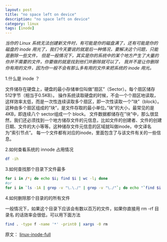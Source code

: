 ```yaml
---
layout: post
title: "no space left on device"
description: "no space left on device"
category: linux
tags: [inode]
---
```


*当你的 Linux 系统无法创建新文件时，有可能是你的磁盘满了，还有可能是你的磁盘的 inode 用光了，我们今天要说的就是后一种情况，要解决这个问题，只能是删除一些文件，
但是一般情况下，其实是你的系统中的某个地方产生了大量的你并不需要的文件，你要做的就是找到他们并删除就可以了，
我并不是让你删除你有用的文件，因为你一般不会有那么多有用的文件来把系统的 inode 用光。*

1.什么是 inode ？

文件储存在硬盘上，硬盘的最小存储单位叫做”扇区”（Sector）。每个扇区储存512字节（相当于0.5KB）。
操作系统读取硬盘的时候，不会一个个扇区地读取，这样效率太低，而是一次性连续读取多个扇区，即一次性读取一个”块”（block）。这种由多个扇区组成的”块”，是文件存取的最小单位。”块”的大小，最常见的是4KB，即连续八个 sector组成一个 block。
文件数据都储存在”块”中，那么很显然，我们还必须找到一个地方储存文件的元信息，比如文件的创建者、文件的创建日期、文件的大小等等。这种储存文件元信息的区域就叫做inode，中文译名为”索引节点”。
每一个文件都有对应的inode，里面包含了与该文件有关的一些信息。

2.如何查看系统的 innode 占用情况

```bash
df -ih
```

3.如何查找那个目录下文件最多

```bash
for i in /*; do echo $i; find $i | wc -l; done
#or
for i in `ls -1A | grep -v "\.\./" | grep -v "\./"`; do echo "`find $i | sort -u | wc -l` $i"; done | sort -rn | head -10
```

4.如何删除那个目录的的所有文件

一般情况下，如果这个目录下应该会有数以百万的文件，如果你直接用 rm -rf 目录名 的话效率会很低，可以用下面方法
```bash
find . -type f -name '*' -print0 | xargs -0 rm
```

原文： [linux-inode-full][1]

[1]: http://www.dahouduan.com/2014/12/19/linux-inode-full/